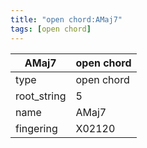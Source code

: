 ```yaml
---
title: "open chord:AMaj7"
tags: [open chord]
---
```


|AMaj7|open chord|
|---|---|
|type|open chord|
|root_string|5|
|name|AMaj7|
|fingering|X02120|


